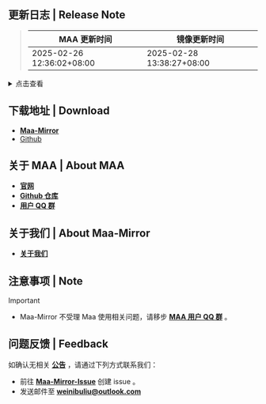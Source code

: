 ## 更新日志 | Release Note
> MAA 更新时间 | 镜像更新时间
> --- | ---
> 2025-02-26 12:36:02+08:00 | 2025-02-28 13:38:27+08:00

<details>

<summary>点击查看</summary>

### 什么神笔 bug | Highlight

修了修启动无法显示，也不知道有没有用

### 修复 | Fix

* 尝试修复启动时不显示ui `@`ABA2396
* YoStarEN 肉鸽开局分队界面检测ROI扩大 `@`status102

### 文档 | Docs

* update english schema `@`Constrat

### 其他 | Other

* 自动战斗移除点赞时判断作业是否来自云端 `@`status102
* Revert "ci: 临时措施" (#12033) `@`MistEO

**Full Changelog**: [v5.14.0-beta.2 -> v5.14.0-beta.3](https://github.com/MaaAssistantArknights/MaaAssistantArknights/compare/v5.14.0-beta.2...v5.14.0-beta.3)


</details>

## 下载地址 | Download
- **[Maa-Mirror](https://mmirror.top/download.html)**
- [Github](https://github.com/MaaAssistantArknights/MaaAssistantArknights/releases/v5.14.0-beta.3)

## 关于 MAA | About MAA
- **[官网](https://maa.plus)**
- **[Github 仓库](https://github.com/MaaAssistantArknights/MaaAssistantArknights)**
- **[用户 QQ 群](https://ota.maa.plus/MaaAssistantArknights/api/qqgroup)**

## 关于我们 | About Maa-Mirror
- **[关于我们](https://www.mmirror.top/about.html)**

## 注意事项 | Note
> [!IMPORTANT]
> - Maa-Mirror 不受理 Maa 使用相关问题，请移步 **[MAA 用户 QQ 群](https://ota.maa.plus/MaaAssistantArknights/api/qqgroup)** 。

## 问题反馈 | Feedback
如确认无相关 **[公告](https://mmirror.top/post/gong-gao.html)** ，请通过下列方式联系我们：
- 前往 **[Maa-Mirror-Issue](https://github.com/MaaMirror/Maa-Mirror-Issue/issues)** 创建 issue 。
- 发送邮件至 **<a href="mailto:weinibuliu@outlook.com">weinibuliu@outlook.com</a>**
